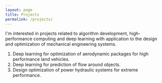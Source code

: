 ```yaml
---
layout: page
title: Projects
permalink: /projects/
---
```


I'm interested in projects related to algorithm development, high-performance computing and deep learning with application to the design and optimization of mechanical engineering systems.

1. Deep learning for optimization of aerodynamic packages for high performance land vehicles.  
2. Deep learning for prediction of flow around objects.  
3. Design optimization of power hydraulic systems for extreme performance.  



